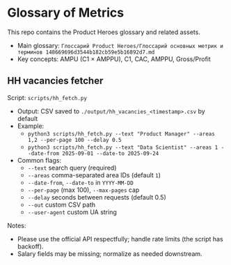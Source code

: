 # Glossary of Metrics

This repo contains the Product Heroes glossary and related assets.

- Main glossary: `Глоссарий Product Heroes/Глоссарий основных метрик и терминов 148669696d3544b182cb59e5b16892d7.md`
- Key concepts: AMPU (C1 × AMPPU), C1, CAC, AMPPU, Gross/Profit

## HH vacancies fetcher

Script: `scripts/hh_fetch.py`

- Output: CSV saved to `./output/hh_vacancies_<timestamp>.csv` by default
- Example:
  - `python3 scripts/hh_fetch.py --text "Product Manager" --areas 1,2 --per-page 100 --delay 0.5`
  - `python3 scripts/hh_fetch.py --text "Data Scientist" --areas 1 --date-from 2025-09-01 --date-to 2025-09-24`
- Common flags:
  - `--text` search query (required)
  - `--areas` comma-separated area IDs (default `1`)
  - `--date-from`, `--date-to` in `YYYY-MM-DD`
  - `--per-page` (max 100), `--max-pages` cap
  - `--delay` seconds between requests (default 0.5)
  - `--out` custom CSV path
  - `--user-agent` custom UA string

Notes:
- Please use the official API respectfully; handle rate limits (the script has backoff).
- Salary fields may be missing; normalize as needed downstream.

